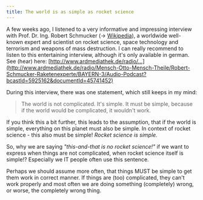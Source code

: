 ```yaml
---
title: The world is as simple as rocket science
---
```


A few weeks ago, I listened to a very informative and impressing interview with Prof. Dr. Ing. Robert Schmucker (-> [Wikipedia](https://de.wikipedia.org/wiki/Robert_Schmucker)), a worldwide well-known expert and scientist on rocket science, space technology and terrorism and weapons of mass destruction.
I can really recommend to listen to this entertaining interview, although it's only available in german.
See (hear) here:  [http://www.ardmediathek.de/radio/...](http://www.ardmediathek.de/radio/Mensch-Otto-Mensch-Theile/Robert-Schmucker-Raketenexperte/BAYERN-3/Audio-Podcast?bcastId=5925162&documentId=45741452)

During this interview, there was one statement, which still keeps in my mind:

> The world is not complicated. It's simple. It must be simple, because if the world would be complicated, it wouldn't work.

If you think this a bit further, this leads to the assumption, that if the world is simple, everything on this planet must also be simple.
In context of rocket science - this also must be simple!
_Rocket science is simple._

So, why we are saying _"this-and-that is no rocket science!"_ if we want to express when things are not complicated, when rocket science itself is simple!?
Especially we IT people often use this sentence.

Perhaps we should assume more often, that things MUST be simple to get them work in correct manner.
If things are (too) complicated, they can't work properly and most often we are doing something (completely) wrong, or worse, the completely wrong thing.
